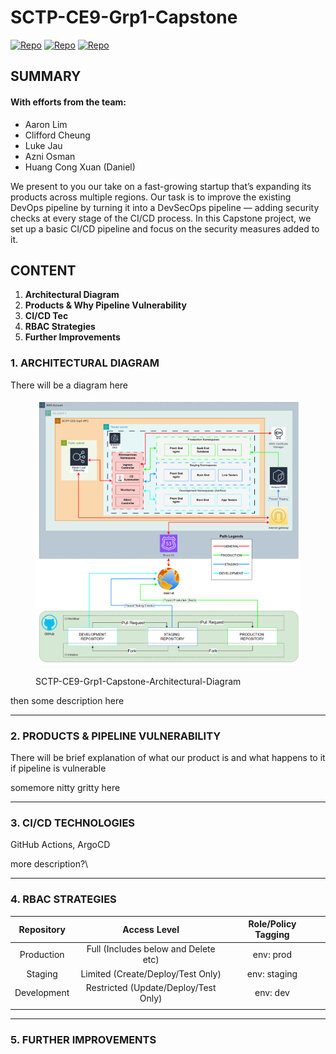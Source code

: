 # SCTP-CE9-Grp1-Capstone

[![Repo](https://img.shields.io/badge/GitHub-VPC%20Repo-00A4A6?logo=github)](https://github.com/aalimsee/ce-grp-1-vpc) [![Repo](https://img.shields.io/badge/GitHub-EKS%20Repo-00A4A6?logo=github)](https://github.com/aalimsee/ce-grp-1-eks) [![Repo](https://img.shields.io/badge/GitHub-APP%20Repo-00FFFF?logo=github)](https://github.com/aalimsee/ce-grp-1-apps)

## SUMMARY

#### With efforts from the team:

* Aaron Lim
* Clifford Cheung
* Luke Jau
* Azni Osman
* Huang Cong Xuan (Daniel)

We present to you our take on a fast-growing startup that’s expanding its products across multiple regions. Our task is to improve the existing DevOps pipeline by turning it into a DevSecOps pipeline — adding security checks at every stage of the CI/CD process. In this Capstone project, we set up a basic CI/CD pipeline and focus on the security measures added to it.

## CONTENT

1. **Architectural Diagram**
2. **Products & Why Pipeline Vulnerability**
3. **CI/CD Tec**
4. **RBAC Strategies**
5. **Further Improvements**

### 1. ARCHITECTURAL DIAGRAM

There will be a diagram here

<figure><img src=".gitbook/assets/CE9-Grp-1-Archi.png" alt=""><figcaption><p>SCTP-CE9-Grp1-Capstone-Architectural-Diagram</p></figcaption></figure>

then some description here

***

### 2. PRODUCTS & PIPELINE VULNERABILITY

There will be brief explanation of what our product is and what happens to it if pipeline is vulnerable

somemore nitty gritty here



***

### 3. CI/CD TECHNOLOGIES

GitHub Actions, ArgoCD

more description?\


***

### 4. RBAC STRATEGIES

<table><thead><tr><th align="center">Repository</th><th align="center">Access Level</th><th align="center">Role/Policy Tagging</th><th data-type="content-ref"></th></tr></thead><tbody><tr><td align="center">Production</td><td align="center">Full (Includes below and Delete etc)</td><td align="center">env: prod</td><td></td></tr><tr><td align="center">Staging</td><td align="center">Limited (Create/Deploy/Test Only)</td><td align="center">env: staging</td><td></td></tr><tr><td align="center">Development</td><td align="center">Restricted (Update/Deploy/Test Only)</td><td align="center">env: dev</td><td></td></tr><tr><td align="center"></td><td align="center"></td><td align="center"></td><td></td></tr></tbody></table>



***

### 5. FURTHER IMPROVEMENTS
